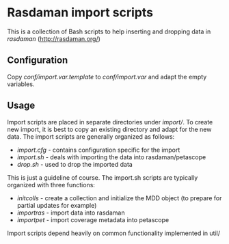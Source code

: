Rasdaman import scripts
=======================

This is a collection of Bash scripts to help inserting and dropping data in
*rasdaman* (http://rasdaman.org/)


Configuration
-------------

Copy *conf/import.var.template* to *conf/import.var* and adapt the empty variables.


Usage
-----

Import scripts are placed in separate directories under *import/*. To create new
import, it is best to copy an existing directory and adapt for the new data.
The import scripts are generally organized as follows:

 * *import.cfg* - contains configuration specific for the import
 * *import.sh*  - deals with importing the data into rasdaman/petascope
 * *drop.sh*    - used to drop the imported data

This is just a guideline of course. The import.sh scripts are typically 
organized with three functions:

 * *initcolls*  - create a collection and initialize the MDD object (to prepare 
                for partial updates for example)
 * *importras*  - import data into rasdaman
 * *importpet*  - import coverage metadata into petascope
 
Import scripts depend heavily on common functionality implemented in util/
